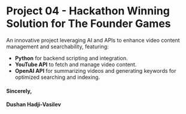 # Project 04 - Hackathon Winning Solution for The Founder Games

An innovative project leveraging AI and APIs to enhance video content management and searchability, featuring:

- **Python** for backend scripting and integration.
- **YouTube API** to fetch and manage video content.
- **OpenAI API** for summarizing videos and generating keywords for optimized searching and indexing.

#### Sincerely,

#### Dushan Hadji-Vasilev

